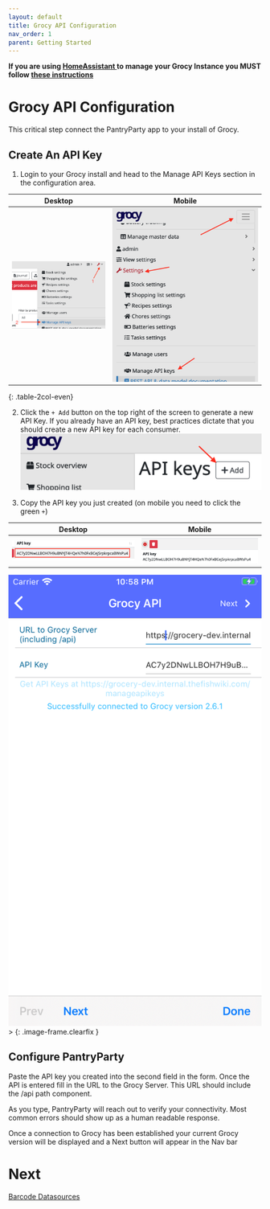 ```yaml
---
layout: default
title: Grocy API Configuration
nav_order: 1
parent: Getting Started
---
```


**If you are using [ HomeAssistant ](https://www.home-assistant.io/) to manage your Grocy Instance you MUST follow [these instructions](./configure-has)**

# Grocy API Configuration

This critical step connect the PantryParty app to your install of Grocy.

## Create An API Key

1) Login to your Grocy install and head to the Manage API Keys section in the
configuration area.

| Desktop | Mobile |
| ------- | ------ |
| ![Admin API Keys](./assets/api_key_step1.png) | ![Admin API Keys](./assets/api_key_step1_mobile.png) |
{: .table-2col-even}

2) Click the `+ Add` button on the top right of the screen to generate a new API Key.
If you already have an API key, best practices dictate that you should create a new
API key for each consumer.
![Admin API Keys](./assets/api_key_step2.png)

3) Copy the API key you just created (on mobile you need to click the green `+`)

| Desktop | Mobile |
| ------- | ------ |
| ![Admin API Keys](./assets/api_key_step3.png) | ![Admin API Keys](./assets/api_key_step3_mobile.png) |


![Grocy API Config]( ./assets/grocery_api_config.png )>
{: .image-frame.clearfix }
## Configure PantryParty

Paste the API key you created into the second field in the form. Once the
API is entered fill in the URL to the Grocy Server. This URL should include
the /api path component.

As you type, PantryParty will reach out to verify your connectivity. Most
common errors should show up as a human readable response.

Once a connection to Grocy has been established your current Grocy version
will be displayed and a Next button will appear in the Nav bar

# Next
[Barcode Datasources](./barcode-data-sources)
